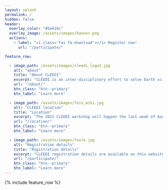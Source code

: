 ```yaml
---
layout: splash
permalink: /
hidden: false
header:
  overlay_color: "#5e616c"
  overlay_image: /assets/images/banner.png
  actions:
    - label: "<i class='fas fa-download'></i> Register now"
      url: "/participate/"

feature_row:

  - image_path: /assets/images/cleedi_logo2.jpg
    alt: "about"
    title: "About CLEEDI"
    excerpt: "CLEEDI is an inter-disciplinary effort to solve Earth science problems"
    url: "/about/"
    btn_class: "btn--primary"
    btn_label: "Learn more"

  - image_path: /assets/images/foix_wiki.jpg
    alt: "CLEEDI location"
    title: "Location"
    excerpt: "The 2021 CLEEDI workshop will happen the last week of August in Foix, France"
    url: "/location/"
    btn_class: "btn--primary"
    btn_label: "Learn more"

  - image_path: /assets/images/foule.jpg
    alt: "Registration details"
    title: "Registration details"
    excerpt: "CLEEDI registration details are available on this website. Do not hesitate to contact us if more information is needed!"
    url: "/participate/"
    btn_class: "btn--primary"
    btn_label: "Learn more"      
---
```


{% include feature_row %}
